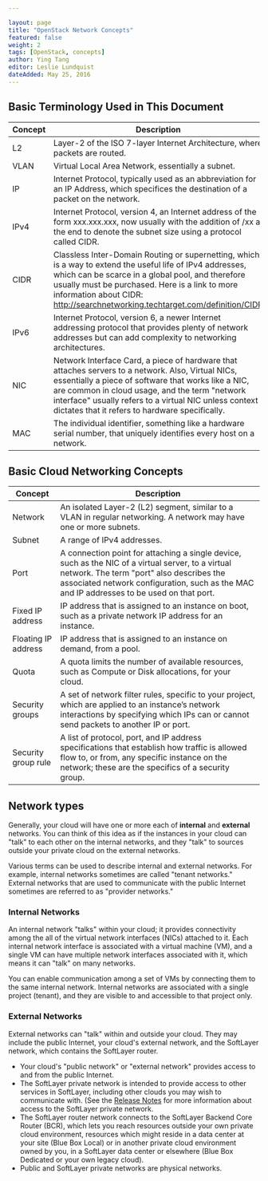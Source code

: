 ```yaml
--- 

layout: page 
title: "OpenStack Network Concepts" 
featured: false 
weight: 2
tags: [OpenStack, concepts] 
author: Ying Tang
editor: Leslie Lundquist
dateAdded: May 25, 2016
--- 
```

## Basic Terminology Used in This Document

| **Concept**          | **Description**                                                                                                                                   																		 |
|----------------------|---------------------------------------------------------------------------------------------------------------------------------------------------------------------------------| 
|L2       |Layer-2 of the ISO 7-layer Internet Architecture, where packets are routed. |
|VLAN     | Virtual Local Area Network, essentially a subnet. |
|IP       | Internet Protocol, typically used as an abbreviation for an IP Address, which specifices the destination of a packet on the network. |
|IPv4     |Internet Protocol, version 4, an Internet address of the form xxx.xxx.xxx, now usually with the addition of /xx at the end to denote the subnet size using a protocol called CIDR. |
|CIDR     | Classless Inter-Domain Routing or supernetting, which is a way to extend the useful life of IPv4 addresses, which can be scarce in a global pool, and therefore usually must be purchased. Here is a link to more information about CIDR: http://searchnetworking.techtarget.com/definition/CIDR |
|IPv6     | Internet Protocol, version 6, a newer Internet addressing protocol that provides plenty of network addresses but can add complexity to networking architectures.  |
|NIC      | Network Interface Card, a piece of hardware that attaches servers to a network. Also, Virtual NICs, essentially a piece of software that works like a NIC, are common in cloud usage, and the term "network interface" usually refers to a virtual NIC unless context dictates that it refers to hardware specifically.|
|MAC      | The individual identifier, something like a hardware serial number, that uniquely identifies every host on a network. |


## Basic Cloud Networking Concepts

| **Concept**          | **Description**                                                                                                                                   																		 |
|----------------------|-----------------------------------------------------------------------------------------------------------------------------------------------------------------------------------------------------------------------------|
| Network              | An isolated Layer-2 (L2) segment, similar to a VLAN in regular networking. A network may have one or more subnets.                                     																			     |
| Subnet               | A range of IPv4 addresses.																																																	 |
| Port 	               | A connection point for attaching a single device, such as the NIC of a virtual server, to a virtual network. The term "port" also describes the associated network configuration, such as the MAC and IP addresses to be used on that port. |
| Fixed IP address     | IP address that is assigned to an instance on boot, such as a private network IP address for an instance.																											                     |
| Floating IP address  | IP address that is assigned to an instance on demand, from a pool.																																										 |
| Quota                | A quota limits the number of available resources, such as Compute or Disk allocations, for your cloud.																																											 |
| Security groups      | A set of network filter rules, specific to your project, which are applied to an instance’s network interactions by specifying which IPs can or cannot send packets to another IP or port.																														 |
| Security group rule  | A list of protocol, port, and IP address specifications that establish how traffic is allowed flow to, or from, any specific instance on the network; these are the specifics of a security group.																										 |

## Network types

Generally, your cloud will have one or more each of **internal** and **external** networks. You can think of this idea as if the instances in your cloud can "talk" to each other on the internal networks, and they "talk" to sources outside your private cloud on the external networks.

Various terms can be used to describe internal and external networks. For example, internal networks sometimes are called "tenant networks." External networks that are used to communicate with the public Internet sometimes are referred to as "provider networks."

### Internal Networks

An internal network "talks" within your cloud; it provides connectivity among the all of the virtual network interfaces (NICs) attached to it. Each internal network interface is associated with a virtual machine (VM), and a single VM can have multiple network interfaces associated with it, which means it can "talk" on many networks. 
 
You can enable communication among a set of VMs by connecting them to the same internal network. Internal networks are associated with a single project (tenant), and they are visible to and accessible to that project only. 
 
### External Networks

External networks can "talk" within and outside your cloud. They may include the public Internet, your cloud's external network, and the SoftLayer network, which contains the SoftLayer router.

* Your cloud's "public network" or "external network" provides access to and from the public Internet. 
* The SoftLayer private network is intended to provide access to other services in SoftLayer, including other clouds you may wish to communicate with. (See the [Release Notes](http://ibm-blue-box-help.github.io/help-documentation/gettingstarted/commontech/release_notes_for_customers/) for more information about access to the SoftLayer private network. 
* The SoftLayer router network connects to the SoftLayer Backend Core Router (BCR), which lets you reach resources outside your own private cloud environment, resources which might reside in a data center at your site (Blue Box Local) or in another private cloud environment owned by you, in a SoftLayer data center or elsewhere (Blue Box Dedicated or your own legacy cloud). 
* Public and SoftLayer private networks are physical networks.
